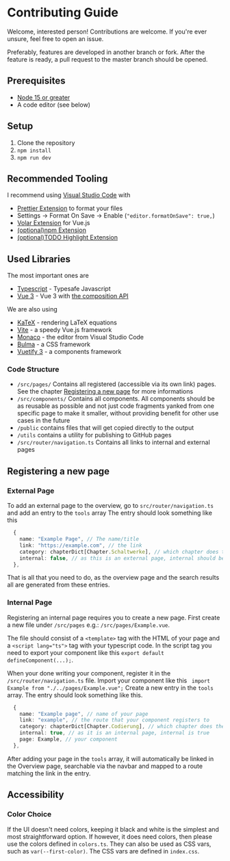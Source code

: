 # Contributing Guide

Welcome, interested person! Contributions are welcome. If you're ever unsure, feel free to open an issue.

Preferably, features are developed in another branch or fork. After the feature is ready, a pull request to the master branch should be opened.

## Prerequisites

- [Node 15 or greater](https://nodejs.org/en/)
- A code editor (see below)

## Setup

1. Clone the repository
2. `npm install`
3. `npm run dev`

## Recommended Tooling

I recommend using [Visual Studio Code](https://code.visualstudio.com/) with

- [Prettier Extension](https://marketplace.visualstudio.com/items?itemName=esbenp.prettier-vscode) to format your files
- Settings &rarr; Format On Save &rarr; Enable (`"editor.formatOnSave": true,`)
- [Volar Extension](https://marketplace.visualstudio.com/items?itemName=johnsoncodehk.volar) for Vue.js
- [(optional)npm Extension](https://marketplace.visualstudio.com/items?itemName=eg2.vscode-npm-script)
- [(optional)TODO Highlight Extension](https://marketplace.visualstudio.com/items?itemName=wayou.vscode-todo-highlight)

## Used Libraries

The most important ones are

- [Typescript](https://www.typescriptlang.org/) - Typesafe Javascript
- [Vue 3](https://github.com/vuejs/vue-next/) - Vue 3 with [the composition API](https://vue-composition-api-rfc.netlify.app/api.html)

We are also using

- [KaTeX](https://katex.org/) - rendering LaTeX equations
- [Vite](https://github.com/vuejs/vite) - a speedy Vue.js framework
- [Monaco](https://microsoft.github.io/monaco-editor/) - the editor from Visual Studio Code
- [Bulma](https://bulma.io/) - a CSS framework
- [Vuetify 3](https://next.vuetifyjs.com/en/components/app-bars/) - a components framework

### Code Structure

- `/src/pages/` Contains all registered (accessible via its own link) pages. See the chapter [Registering a new page](#registering-a-new-page) for more informations
- `/src/components/` Contains all components. All components should be as reusable as possible and not just code fragments yanked from one specific page to make it smaller, without providing benefit for other use cases in the future
- `/public` contains files that will get copied directly to the output
- `/utils` contains a utility for publishing to GitHub pages
- `/src/router/navigation.ts` Contains all links to internal and external pages

## Registering a new page

### External Page

To add an external page to the overview, go to `src/router/navigation.ts` and add an entry to the `tools` array
The entry should look something like this

```ts
  {
    name: "Example Page", // The name/title
    link: "https://example.com", // the link
    category: chapterDict[Chapter.Schaltwerke], // which chapter does the page belong to
    internal: false, // as this is an external page, internal should be false
  },
```

That is all that you need to do, as the overview page and the search results all are generated from these entries.

### Internal Page

Registering an internal page requires you to create a new page.
First create a new file under `/src/pages` e.g.: `/src/pages/Example.vue`.

The file should consist of a `<template>` tag with the HTML of your page and a `<script lang="ts">` tag with your typescript code. In the script tag you need to export your component like this `export default defineComponent(...);`.

When your done writing your component, register it in the `/src/router/navigation.ts` file.
Import your component like this ` import Example from "./../pages/Example.vue";`
Create a new entry in the `tools` array. The entry should look something like this.

```ts
  {
    name: "Example page", // name of your page
    link: "example", // the route that your component registers to
    category: chapterDict[Chapter.Codierung], // which chapter does the page belong to
    internal: true, // as it is an internal page, internal is true
    page: Example, // your component
  },
```

After adding your page in the `tools` array, it will automatically be linked in the Overview page, searchable via the navbar and mapped to a route matching the link in the entry.

## Accessibility

### Color Choice

If the UI doesn't need colors, keeping it black and white is the simplest and most straightforward option. If however, it does need colors, then please use the colors defined in `colors.ts`.
They can also be used as CSS vars, such as `var(--first-color)`. The CSS vars are defined in `index.css`.
